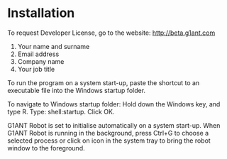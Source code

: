 # Installation

To request Developer License, go to the website: http://beta.g1ant.com

1.	Your name and surname
2.	Email address 
3.	Company name
4. Your job title

To run the program on a system start-up, paste the shortcut to an executable file into the Windows startup folder.

To navigate to Windows startup folder:
Hold down the Windows key, and type R.
Type: shell:startup.
Click OK.

G1ANT Robot is set to initialise automatically on a system start-up. When G1ANT Robot is running in the background, press Ctrl+G to choose a selected process or click on icon in the system tray to bring the robot window to the foreground.
